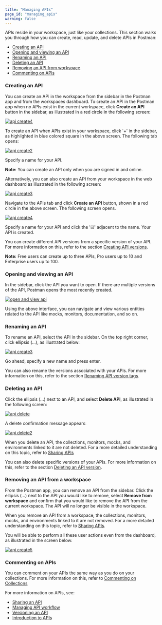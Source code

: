 ```yaml
---
title: "Managing APIs"
page_id: "managing_apis"
warning: false
---
```


APIs reside in your workspace, just like your collections. This section walks you through how you can create, read, update, and delete APIs in Postman:

* [Creating an API](#creating-an-api)
* [Opening and viewing an API](#Opening-and-viewing-an-API])
* [Renaming an API](#renaming-an-api)
* [Deleting an API](#deleting-an-api)
* [Removing an API from workspace](#removing-an-api-from-workspace)
* [Commenting on APIs](#commenting-on-apis)

### Creating an API 

You can create an API in the workspace from the sidebar in the Postman app and from the workspaces dashboard. To create an API in the Postman app when no APIs exist in the current workspace, click **Create an API** button in the sidebar, as illustrated in a red circle in the following screen: 

[![api create4](https://s3.amazonaws.com/postman-static-getpostman-com/postman-docs/API-Create4.png)](https://s3.amazonaws.com/postman-static-getpostman-com/postman-docs/API-Create4.png)

To create an API when APIs exist in your workspace, click '+' in the sidebar, as highlighted in blue colored square in the above screen. The following tab opens:

[![api create2](https://s3.amazonaws.com/postman-static-getpostman-com/postman-docs/API-Create1.png)](https://s3.amazonaws.com/postman-static-getpostman-com/postman-docs/API-Create1.png)

Specify a name for your API. 

**Note:** You can create an API only when you are signed in and online.

Alternatively, you can also create an API from your workspace in the web dashboard as illustrated in the following screen:

[![api create3](https://s3.amazonaws.com/postman-static-getpostman-com/postman-docs/API-Create3.png)](https://s3.amazonaws.com/postman-static-getpostman-com/postman-docs/API-Create3.png)

Navigate to the APIs tab and click **Create an API** button, shown in a red circle in the above screen. The following screen opens.  

[![api create4](https://s3.amazonaws.com/postman-static-getpostman-com/postman-docs/API-Create4-Dashboard.png)](https://s3.amazonaws.com/postman-static-getpostman-com/postman-docs/API-Create3-Dashboard.png)

Specify a name for your API and click the '&#9745;' adjacent to the name. Your API is created. 

You can create different API versions from a specific version of your API. For more information on this, refer to the section [Creating API versions](/docs/v6/postman/working_with_apis/versioning-an-api). 

**Note:** Free users can create up to three APIs, Pro users up to 10 and Enterprise users up to 100. 


### Opening and viewing an API 

In the sidebar, click the API you want to open. If there are multiple versions of the API, Postman opens the most recently created. 

[![open and view api](https://s3.amazonaws.com/postman-static-getpostman-com/postman-docs/API-Open-and-View1.png)](https://s3.amazonaws.com/postman-static-getpostman-com/postman-docs/API-Open-and-View1.png)

Using the above interface, you can navigate and view various entities related to the API like mocks, monitors, documentation, and so on.

### Renaming an API

To rename an API, select the API in the sidebar. On the top right corner, click ellipsis (...), as illustrated below:

[![api create3](https://s3.amazonaws.com/postman-static-getpostman-com/postman-docs/API-Rename1.png)](https://s3.amazonaws.com/postman-static-getpostman-com/postman-docs/API-Rename1.png)

Go ahead, specify a new name and press enter. 

You can also rename the versions associated with your APIs. For more information on this, refer to the section [Renaming API version tags](/docs/v6/postman/working_with_apis/versioning-an-api).

### Deleting an API

Click the ellipsis (...) next to an API, and select **Delete API**, as illustrated in the following screen:

[![api delete](https://s3.amazonaws.com/postman-static-getpostman-com/postman-docs/API-Delete1.png)](https://s3.amazonaws.com/postman-static-getpostman-com/postman-docs/API-Delete1.png)

A delete confirmation message appears:

[![api delete2](https://s3.amazonaws.com/postman-static-getpostman-com/postman-docs/API-Delete2.png)](https://s3.amazonaws.com/postman-static-getpostman-com/postman-docs/API-Delete2.png)

When you delete an API, the collections, monitors, mocks, and environments linked to it are not deleted. For a more detailed understanding on this topic, refer to [Sharing APIs](/docs/v6/postman/working_with_apis/sharing_apis)

You can also delete specific versions of your APIs. For more information on this, refer to the section [Deleting an API version](/docs/v6/postman/working_with_apis/versioning-an-api).

### Removing an API from a workspace

From the Postman app, you can remove an API from the sidebar. Click the ellipsis (...) next to the API you would like to remove, select **Remove from workspace** and confirm that you would like to remove the API from the current workspace. The API will no longer be visible in the workspace. 

When you remove an API from a workspace, the collections, monitors, mocks, and environments linked to it are not removed. For a more detailed understanding on this topic, refer to [Sharing APIs](/docs/v6/postman/working_with_apis/sharing_apis).

You will be able to perform all these user actions even from the dashboard, as illustrated in the screen below:

[![api create5](https://s3.amazonaws.com/postman-static-getpostman-com/postman-docs/API-Create5-Dashboard.png)](https://s3.amazonaws.com/postman-static-getpostman-com/postman-docs/API-Create5-Dashboard.png)

### Commenting on APIs

You can comment on your APIs the same way as you do on your collections. For more information on this, refer to [Commenting on Collections](/docs/v6/postman/collections/commenting_on_collections)

For more information on APIs, see:

* [Sharing an API](/docs/v6/postman/working_with_apis/sharing_apis)
* [Managing API workflow](/docs/v6/postman/working_with_apis/managing-api-workflow)
* [Versioning an API](/docs/v6/postman/working_with_apis/versioning-an-api)
* [Introduction to APIs](/docs/v6/postman/working_with_apis/introduction-to-apis)











